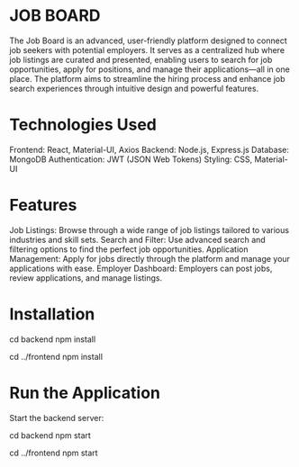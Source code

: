 ﻿# JOB BOARD

The Job Board is an advanced, user-friendly platform designed to connect job seekers with potential employers. It serves as a centralized hub where job listings are curated and presented, enabling users to search for job opportunities, apply for positions, and manage their applications—all in one place. The platform aims to streamline the hiring process and enhance job search experiences through intuitive design and powerful features.

# Technologies Used

Frontend: React, Material-UI, Axios
Backend: Node.js, Express.js
Database: MongoDB
Authentication: JWT (JSON Web Tokens)
Styling: CSS, Material-UI

# Features

Job Listings: Browse through a wide range of job listings tailored to various industries and skill sets.
Search and Filter: Use advanced search and filtering options to find the perfect job opportunities.
Application Management: Apply for jobs directly through the platform and manage your applications with ease.
Employer Dashboard: Employers can post jobs, review applications, and manage listings.

# Installation

cd backend
npm install

cd ../frontend
npm install


# Run the Application

Start the backend server:

cd backend
npm start

cd ../frontend
npm start

